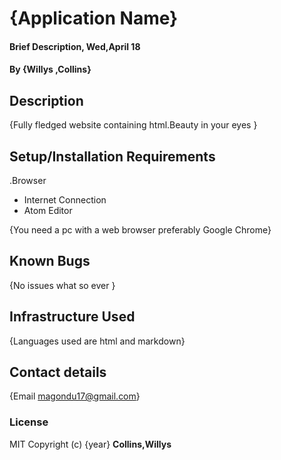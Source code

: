 # {Application Name}
#### Brief Description, Wed,April 18
#### By **{Willys ,Collins}**
## Description
{Fully fledged website containing html.Beauty in your eyes }
## Setup/Installation Requirements
.Browser
* Internet Connection
* Atom Editor

{You need a  pc with a web browser preferably Google Chrome}
## Known Bugs
{No issues what so ever }
## Infrastructure Used
{Languages used are html and markdown}
## Contact details
{Email  magondu17@gmail.com}
### License
MIT
Copyright (c) {year} **Collins,Willys**
